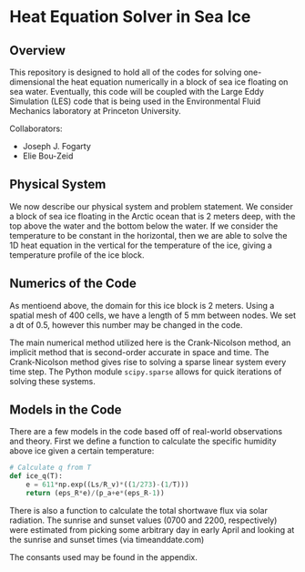 # Heat Equation Solver in Sea Ice

## Overview

This repository is designed to hold all of the codes for solving one-dimensional the heat equation numerically in a block of sea ice floating on sea water. Eventually, this code will be coupled with the Large Eddy Simulation (LES) code that is being used in the Environmental Fluid Mechanics laboratory at Princeton University.

Collaborators:
- Joseph J. Fogarty
- Elie Bou-Zeid

## Physical System

We now describe our physical system and problem statement. We consider a block of sea ice floating in the Arctic ocean that is 2 meters deep, with the top above the water and the bottom below the water. If we consider the temperature to be constant in the horizontal, then we are able to solve the 1D heat equation in the vertical for the temperature of the ice, giving a temperature profile of the ice block.

## Numerics of the Code

As mentioend above, the domain for this ice block is 2 meters. Using a spatial mesh of 400 cells, we have a length of 5 mm between nodes. We set a dt of 0.5, however this number may be changed in the code.

The main numerical method utilized here is the Crank-Nicolson method, an implicit method that is second-order accurate in space and time. The Crank-Nicolson method gives rise to solving a sparse linear system every time step. The Python module `scipy.sparse` allows for quick iterations of solving these systems.

## Models in the Code

There are a few models in the code based off of real-world observations and theory. First we define a function to calculate the specific humidity above ice given a certain temperature:

```python
# Calculate q from T
def ice_q(T):
    e = 611*np.exp((Ls/R_v)*((1/273)-(1/T)))
    return (eps_R*e)/(p_a+e*(eps_R-1))
```

There is also a function to calculate the total shortwave flux via solar radiation. The sunrise and sunset values (0700 and 2200, respectively) were estimated from picking some arbitrary day in early April and looking at the sunrise and sunset times (via timeanddate.com)


The consants used may be found in the appendix.



